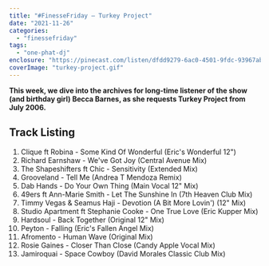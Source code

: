 ```yaml
---
title: "#FinesseFriday – Turkey Project"
date: "2021-11-26"
categories: 
  - "finessefriday"
tags: 
  - "one-phat-dj"
enclosure: "https://pinecast.com/listen/dfdd9279-6ac0-4501-9fdc-93967abdd1b7.mp3 52924948 audio/mpeg "
coverImage: "turkey-project.gif"
---
```


**This week, we dive into the archives for long-time listener of the show (and birthday girl) Becca Barnes, as she requests Turkey Project from July 2006.**

## Track Listing

1. Clique ft Robina - Some Kind Of Wonderful (Eric's Wonderful 12")
2. Richard Earnshaw - We've Got Joy (Central Avenue Mix)
3. The Shapeshifters ft Chic - Sensitivity (Extended Mix)
4. Grooveland - Tell Me (Andrea T Mendoza Remix)
5. Dab Hands - Do Your Own Thing (Main Vocal 12" Mix)
6. 49ers ft Ann-Marie Smith - Let The Sunshine In (7th Heaven Club Mix)
7. Timmy Vegas & Seamus Haji - Devotion (A Bit More Lovin') (12" Mix)
8. Studio Apartment ft Stephanie Cooke - One True Love (Eric Kupper Mix)
9. Hardsoul - Back Together (Original 12" Mix)
10. Peyton - Falling (Eric's Fallen Angel Mix)
11. Afromento - Human Wave (Original Mix)
12. Rosie Gaines - Closer Than Close (Candy Apple Vocal Mix)
13. Jamiroquai - Space Cowboy (David Morales Classic Club Mix)

